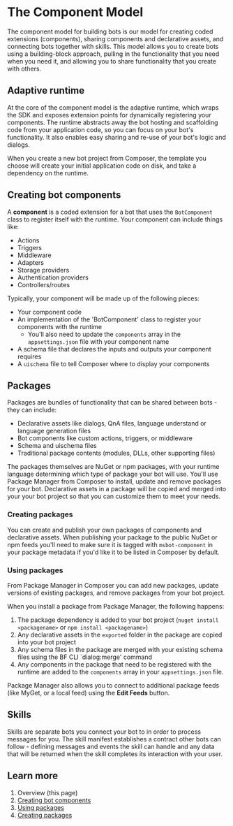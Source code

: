 # The Component Model

The component model for building bots is our model for creating coded extensions (components), sharing components and declarative assets, and connecting bots together with skills. This model allows you to create bots using a building-block approach, pulling in the functionality that you need when you need it, and allowing you to share functionality that you create with others.

## Adaptive runtime

At the core of the component model is the adaptive runtime, which wraps the SDK and exposes extension points for dynamically registering your components. The runtime abstracts away the bot hosting and scaffolding code from your application code, so you can focus on your bot's functionality. It also enables easy sharing and re-use of your bot's logic and dialogs.

When you create a new bot project from Composer, the template you choose will create your initial application code on disk, and take a dependency on the runtime.

## Creating bot components

A **component** is a coded extension for a bot that uses the `BotComponent` class to register itself with the runtime. Your component can include things like:

- Actions
- Triggers
- Middleware
- Adapters
- Storage providers
- Authentication providers
- Controllers/routes

Typically, your component will be made up of the following pieces:

- Your component code
- An implementation of the 'BotComponent' class to register your components with the runtime
  - You'll also need to update the `components` array in the `appsettings.json` file with your component name
- A schema file that declares the inputs and outputs your component requires
- A `uischema` file to tell Composer where to display your components

## Packages

Packages are bundles of functionality that can be shared between bots - they can include:

- Declarative assets like dialogs, QnA files, language understand or language generation files
- Bot components like custom actions, triggers, or middleware
- Schema and uischema files
- Traditional package contents (modules, DLLs, other supporting files)

The packages themselves are NuGet or npm packages, with your runtime language determining which type of package your bot will use. You'll use Package Manager from Composer to install, update and remove packages for your bot. Declarative assets in a package will be copied and merged into your your bot project so that you can customize them to meet your needs.

### Creating packages

You can create and publish your own packages of components and declarative assets. When publishing your package to the public NuGet or npm feeds you'll need to make sure it is tagged with `msbot-component` in your package metadata if you'd like it to be listed in Composer by default.

### Using packages

From Package Manager in Composer you can add new packages, update versions of existing packages, and remove packages from your bot project.

When you install a package from Package Manager, the following happens:

1. The package dependency is added to your bot project (`nuget install <packagename>` or `npm install <packagename>`)
2. Any declarative assets in the `exported` folder in the package are copied into your bot project
3. Any schema files in the package are merged with your existing schema files using the BF CLI `dialog:merge' command
4. Any components in the package that need to be registered with the runtime are added to the `components` array in your `appsettings.json` file.

Package Manager also allows you to connect to additional package feeds (like MyGet, or a local feed) using the **Edit Feeds** button.

## Skills

Skills are separate bots you connect your bot to in order to process messages for you. The skill manifest establishes a contract other bots can follow - defining messages and events the skill can handle and any data that will be returned when the skill completes its interaction with your user.

## Learn more

1. Overview (this page)
1. [Creating bot components](/docs/extending-with-code.md)
1. [Using packages](/docs/extending-with-packages.md)
1. [Creating packages](/docs/creating-packages.md)
